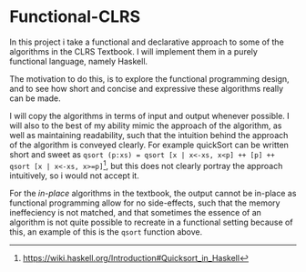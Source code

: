 # Functional-CLRS

In this project i take a functional and declarative approach to some of the algorithms in the CLRS Textbook. I will implement them in a purely functional language, namely Haskell. 

The motivation to do this, is to explore the functional programming design, and to see how short and concise and expressive these algorithms really can be made. 

I will copy the algorithms in terms of input and output whenever possible. I will also to the best of my ability mimic the approach of the algorithm, as well as maintaining readability, such that the intuition behind the approach of the algorithm is conveyed clearly. For example quickSort can be written short and sweet as ```qsort (p:xs) = qsort [x | x<-xs, x<p] ++ [p] ++ qsort [x | x<-xs, x>=p]```[^1], but this does not clearly portray the approach intuitively, so i would not accept it.

For the *in-place* algorithms in the textbook, the output cannot be in-place as functional programming allow for no side-effects, such that the memory ineffeciency is not matched, and that sometimes the essence of an algorithm is not quite possible to recreate in a functional setting because of this, an example of this is the ```qsort``` function above.

[^1]: https://wiki.haskell.org/Introduction#Quicksort_in_Haskell
